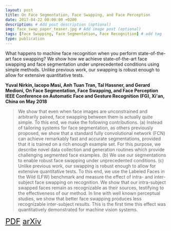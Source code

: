 ```yaml
---
layout: post
title: On Face Segmentation, Face Swapping, and Face Perception
date: 2017-04-22 00:00:00 +0200
description: # Add post description (optional)
img: face_swap_paper_teaser.jpg # Add image post (optional)
tags: [Face Swapping, Face Segmentation, Face Recognition] # add tag
type: publication
---
```

What happens to machine face recognition when you perform state-of-the-art face swapping?
We show how we achieve state-of-the-art face swapping and face segmentation under unprecedented conditions using simple methods.
Unlike previous work, our swapping is robust enough to allow for extensive quantitative tests.

**Yuval Nirkin, Iacopo Masi, Anh Tuan Tran, Tal Hassner, and Gerard Medioni, On Face Segmentation, Face Swapping, and Face Perception IEEE Conference on Automatic Face and Gesture Recognition (FG), Xi'an, China on May 2018**

>We show that even when face images are unconstrained and arbitrarily paired, face swapping between them is actually quite simple. To this end, we make the following contributions. (a) Instead of tailoring systems for face segmentation, as others previously proposed, we show that a standard fully convolutional network (FCN) can achieve remarkably fast and accurate segmentations, provided that it is trained on a rich enough example set. For this purpose, we describe novel data collection and generation routines which provide challenging segmented face examples. (b) We use our segmentations to enable robust face swapping under unprecedented conditions. (c) Unlike previous work, our swapping is robust enough to allow for extensive quantitative tests. To this end, we use the Labeled Faces in the Wild (LFW) benchmark and measure the effect of intra- and inter-subject face swapping on recognition. We show that our intra-subject swapped faces remain as recognizable as their sources, testifying to the effectiveness of our method. In line with well known perceptual studies, we show that better face swapping produces less recognizable inter-subject results. This is the first time this effect was quantitatively demonstrated for machine vision systems.

<font size="5">
<a href="https://arxiv.org/pdf/1704.06729.pdf" title="PDF"><i class="fa fa-file-pdf-o" aria-hidden="true" target="_blank" style="color:#c7254e"></i> PDF</a><i> </i><a href="https://arxiv.org/abs/1704.06729" title="arXiv"><i class="fa fa-institution" aria-hidden="true" target="_blank" style="color:#c7254e"></i> arXiv</a>
</font>

